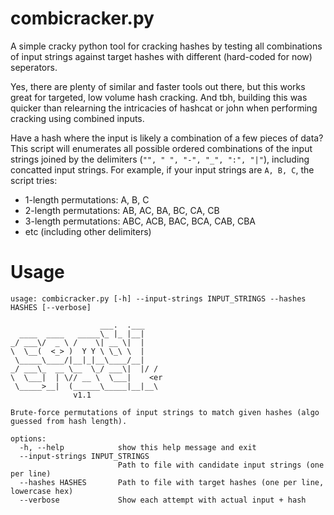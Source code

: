 # combicracker.py
A simple cracky python tool for cracking hashes by testing all combinations of input strings against target hashes with different (hard-coded for now) seperators.

Yes, there are plenty of similar and faster tools out there, but this works great for targeted, low volume hash cracking. And tbh, building this was quicker than relearning the intricacies of hashcat or john when performing cracking using combined inputs.

Have a hash where the input is likely a combination of a few pieces of data? This script will enumerates all possible ordered combinations of the input strings joined by the delimiters (`"", " ", "-", "_", ":", "|"`), including concatted input strings. For example, if your input strings are `A, B, C`, the script tries:
- 1-length permutations: A, B, C
- 2-length permutations: AB, AC, BA, BC, CA, CB
- 3-length permutations: ABC, ACB, BAC, BCA, CAB, CBA
- etc (including other delimiters)

# Usage

```
usage: combicracker.py [-h] --input-strings INPUT_STRINGS --hashes HASHES [--verbose]

                    ___.  .___    
  ____  ____   _____\_ |_ |__|   
_/ ___\/  _ \ /    \| __ \|  |   
\  \__(  <_> )  Y Y \ \_\ \  |   
 \_____\____/|__|_|__\____/__|   
_/ ___\_  __ \__  \_/ ___\|  |/ /
\  \___|  | \// __ \  \___|    <er
 \_____>__|  (______\_____|__|__\
              v1.1

Brute-force permutations of input strings to match given hashes (algo guessed from hash length).

options:
  -h, --help            show this help message and exit
  --input-strings INPUT_STRINGS
                        Path to file with candidate input strings (one per line)
  --hashes HASHES       Path to file with target hashes (one per line, lowercase hex)
  --verbose             Show each attempt with actual input + hash                                           
```

